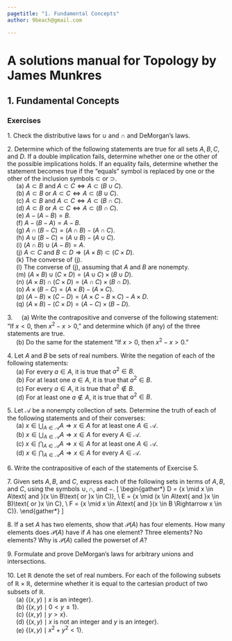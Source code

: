 ```yaml
---
pagetitle: "1. Fundamental Concepts"
author: 9beach@gmail.com

---
```


# A solutions manual for Topology by James Munkres
## 1. Fundamental Concepts
### Exercises

1\. Check the distributive laws for $\cup$ and $\cap$ and DeMorgan’s laws.

2\. Determine which of the following statements are true for all sets
$A, B, C$, and $D$. If a double implication fails, determine whether one or
the other of the possible implications holds. If an equality fails, determine
whether the statement becomes true if the “equals” symbol is replaced by one
or the other of the inclusion symbols $\subset$ or $\supset$.
\
&nbsp;$\quad$(a) $A\subset B$ and $A\subset C\Leftrightarrow A\subset (B\cup C)$.
\
&nbsp;$\quad$(b) $A\subset B$ or $A\subset C\Leftrightarrow A\subset (B\cup C)$.
\
&nbsp;$\quad$(c\) $A\subset B$ and $A\subset C\Leftrightarrow A\subset (B\cap C)$.
\
&nbsp;$\quad$(d) $A\subset B$ or $A\subset C\Leftrightarrow A\subset (B\cap C)$.
\
&nbsp;$\quad$(e) $A-(A-B)=B$.
\
&nbsp;$\quad$(f) $A-(B-A)=A-B$.
\
&nbsp;$\quad$(g) $A\cap (B-C)=(A\cap B)-(A\cap C)$.
\
&nbsp;$\quad$(h) $A\cup (B-C)=(A\cup B)-(A\cup C)$.
\
&nbsp;$\quad$(i) $(A\cap B)\cup (A-B)=A$.
\
&nbsp;$\quad$(j) $A\subset C$ and $B\subset D\Rightarrow (A\times B)\subset (C\times D)$.
\
&nbsp;$\quad$(k) The converse of (j).
\
&nbsp;$\quad$(l) The converse of (j), assuming that $A$ and $B$ are nonempty.
\
&nbsp;$\quad$(m) $(A\times B)\cup (C\times D)=(A\cup C)\times (B\cup D)$.
\
&nbsp;$\quad$(n) $(A\times B)\cap (C\times D)=(A\cap C)\times (B\cap D)$.
\
&nbsp;$\quad$(o) $A\times (B-C)=(A\times B)-(A\times C)$.
\
&nbsp;$\quad$(p\) $(A-B)\times (C-D)=(A\times C-B\times C)-A\times D$.
\
&nbsp;$\quad$(q) $(A\times B)-(C\times D)=(A-C)\times (B-D)$.

3\.&nbsp;$\quad$(a) Write the contrapositive and converse of the following
statement: “If $x < 0$, then $x^2 - x > 0$,” and determine which (if any) of
the three statements are true.
\
&nbsp;$\quad$(b) Do the same for the statement “If $x >0$, then $x^2 -x >0$.”

4\. Let $A$ and $B$ be sets of real numbers. Write the negation of each of
the following statements:
\
&nbsp;$\quad$(a) For every $a \in A$, it is true that $a^2 \in B$.
\
&nbsp;$\quad$(b) For at least one $a \in A$, it is true that $a^2 \in B$.
\
&nbsp;$\quad$(c\) For every $a \in A$, it is true that $a^2 \notin B$.
\
&nbsp;$\quad$(d) For at least one $a \notin A$, it is true that $a^2 \in B$.

5\. Let $\mathcal{A}$ be a nonempty collection of sets. Determine the truth of
each of the following statements and of their converses:
\
&nbsp;$\quad$(a) $x\in \bigcup_{A\in \mathcal{A}}A\Rightarrow x\in A$ for at least one
$A\in \mathcal{A}$.
\
&nbsp;$\quad$(b) $x\in \bigcup_{A\in \mathcal{A}}A\Rightarrow x\in A$ for every $A\in \mathcal{A}$.
\
&nbsp;$\quad$(c\) $x\in \bigcap_{A\in \mathcal{A}}A\Rightarrow x\in A$ for at least one
$A\in \mathcal{A}$.
\
&nbsp;$\quad$(d) $x\in \bigcap_{A\in \mathcal{A}}A\Rightarrow x\in A$ for every $A\in \mathcal{A}$.

6\. Write the contrapositive of each of the statements of Exercise 5.

7\. Given sets $A, B$, and $C$, express each of the following sets in terms
of $A, B$, and $C$, using the symbols $\cup, \cap$, and $-$.
\[
\begin{gather*}
D = \{x \mid x \in A\text{ and }(x \in B\text{ or }x \in C)\}, \\
E = \{x \mid (x \in A\text{ and }x \in B)\text{ or }x \in C\}, \\
F = \{x \mid x \in A\text{ and }(x \in B \Rightarrow x \in C)\}.
\end{gather*}
\]

8\. If a set $A$ has two elements, show that $\mathcal{P}(A)$ has four
elements. How many elements does $\mathcal{P}(A)$ have if $A$ has one element?
Three elements? No elements? Why is $\mathcal{P}(A)$ called the powerset of
$A$?

9\. Formulate and prove DeMorgan’s laws for arbitrary unions and
intersections.

10\. Let $\mathbb{R}$ denote the set of real numbers. For each of the
following subsets of $\mathbb{R}\times \mathbb{R}$, determine whether it is equal
to the cartesian product of two subsets of $\mathbb{R}$.
\
&nbsp;$\quad$(a) $\{(x, y) \mid x\text{ is an integer}\}$.
\
&nbsp;$\quad$(b) $\{(x,y)\mid 0<y\le 1\}$.
\
&nbsp;$\quad$(c\) $\{(x,y)\mid y>x\}$.
\
&nbsp;$\quad$(d) $\{(x, y)\mid x \text{ is not an integer and } y \text{ is
an integer}\}$.
\
&nbsp;$\quad$(e) $\{(x,y)\mid x^2+y^2<1\}$.
